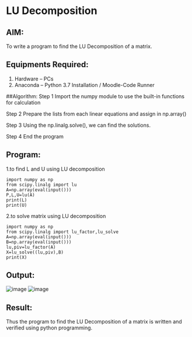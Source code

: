 # LU Decomposition 

## AIM:
To write a program to find the LU Decomposition of a matrix.

## Equipments Required:
1. Hardware – PCs
2. Anaconda – Python 3.7 Installation / Moodle-Code Runner


##Algorithm:
Step 1 Import the numpy module to use the built-in functions for calculation

Step 2 Prepare the lists from each linear equations and assign in np.array()

Step 3 Using the np.linalg.solve(), we can find the solutions.

Step 4 End the program
   
 

## Program:
1.to find L and U using LU decomposition
```
import numpy as np
from scipy.linalg import lu
A=np.array(eval(input()))
P,L,U=lu(A)
print(L)
print(U)
```

2.to solve matrix using LU decomposition
```
import numpy as np
from scipy.linalg import lu_factor,lu_solve
A=np.array(eval(input()))
B=np.array(eval(input()))
lu,piv=lu_factor(A)
X=lu_solve((lu,piv),B)
print(X)
```

## Output:
![image](https://github.com/user-attachments/assets/5a8ef4dc-ddda-473a-84b3-6b3bbe36a929)
![image](https://github.com/user-attachments/assets/d9aaf9ec-0756-45eb-8ebd-d4f3f2cec3a2)



## Result:
Thus the program to find the LU Decomposition of a matrix is written and verified using python programming.

